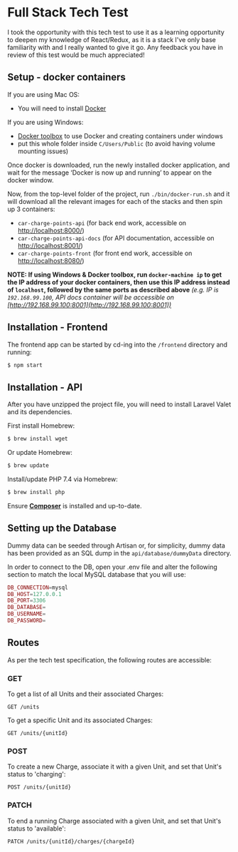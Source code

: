 
# Full Stack Tech Test

I took the opportunity with this tech test to use it as a learning opportunity to deepen my knowledge of React/Redux, 
as it is a stack I've only base familiarity with and I really wanted to give it go. Any feedback you have in review of 
this test would be much appreciated! 

## Setup - docker containers

If you are using Mac OS:
* You will need to install [Docker](https://store.docker.com/editions/community/docker-ce-desktop-mac)

If you are using Windows:
* [Docker toolbox](https://docs.docker.com/toolbox/toolbox_install_windows/) to use Docker and creating containers under windows
* put this whole folder inside `C/Users/Public` (to avoid having volume mounting issues)

Once docker is downloaded, run the newly installed docker application, and wait for the message ‘Docker is now up and running’ to appear on the docker window.

Now, from the top-level folder of the project, run `./bin/docker-run.sh` and it will download all the relevant images for each of the stacks and then spin up 3 containers:
* `car-charge-points-api` (for back end work, accessible on [http://localhost:8000/](http://localhost:8000/))
* `car-charge-points-api-docs` (for API documentation, accessible on [http://localhost:8001/](http://localhost:8001/))
* `car-charge-points-front` (for front end work, accessible on [http://localhost:8080/](http://localhost:8080/))

**NOTE: If using Windows & Docker toolbox, run `docker-machine ip` to get the IP address of your docker containers, then use this IP address instead of `localhost`, followed by the same ports as described above**
*(e.g. IP is `192.168.99.100`, API docs container will be accessible on [http://192.168.99.100:8001](http://192.168.99.100:8001))*


## Installation - Frontend

The frontend app can be started by cd-ing into the `/frontend` directory and running:

```bash
$ npm start
``` 

## Installation - API

After you have unzipped the project file, you will need to install Laravel Valet and its dependencies.

First install Homebrew:

```bash
$ brew install wget
```

Or update Homebrew:

```bash
$ brew update
```

Install/update PHP 7.4 via Homebrew:

```bash
$ brew install php
```

Ensure **[Composer](https://getcomposer.org/)** is installed and up-to-date. 

## Setting up the Database

Dummy data can be seeded through Artisan or, for simplicity, dummy data has been provided as an SQL dump in the 
`api/database/dummyData` directory.

In order to connect to the DB, open your .env file and alter the following section to match the local MySQL database that you will use:

```php
DB_CONNECTION=mysql
DB_HOST=127.0.0.1
DB_PORT=3306
DB_DATABASE=  
DB_USERNAME=  
DB_PASSWORD= 
```

## Routes

As per the tech test specification, the following routes are accessible:

### GET

To get a list of all Units and their associated Charges:

```
GET /units
```

To get a specific Unit and its associated Charges:

```
GET /units/{unitId}
```

### POST

To create a new Charge, associate it with a given Unit, and set that Unit's status to 'charging':

```
POST /units/{unitId}
```

### PATCH

To end a running Charge associated with a given Unit, and set that Unit's status to 'available':

```
PATCH /units/{unitId}/charges/{chargeId}
```
